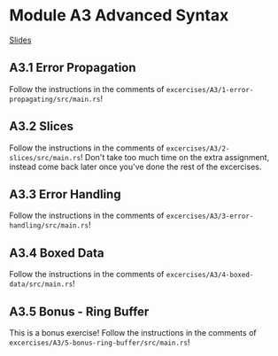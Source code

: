 # Module A3 Advanced Syntax

[Slides](/slides/A-intro-to-rust)

## A3.1 Error Propagation

Follow the instructions in the comments of `excercises/A3/1-error-propagating/src/main.rs`!

## A3.2 Slices

Follow the instructions in the comments of `excercises/A3/2-slices/src/main.rs`!
Don't take too much time on the extra assignment, instead come back later once
you've done the rest of the excercises.

## A3.3 Error Handling

Follow the instructions in the comments of `excercises/A3/3-error-handling/src/main.rs`!

## A3.4 Boxed Data

Follow the instructions in the comments of `excercises/A3/4-boxed-data/src/main.rs`!

## A3.5 Bonus - Ring Buffer

This is a bonus exercise! Follow the instructions in the comments of
`excercises/A3/5-bonus-ring-buffer/src/main.rs`!
